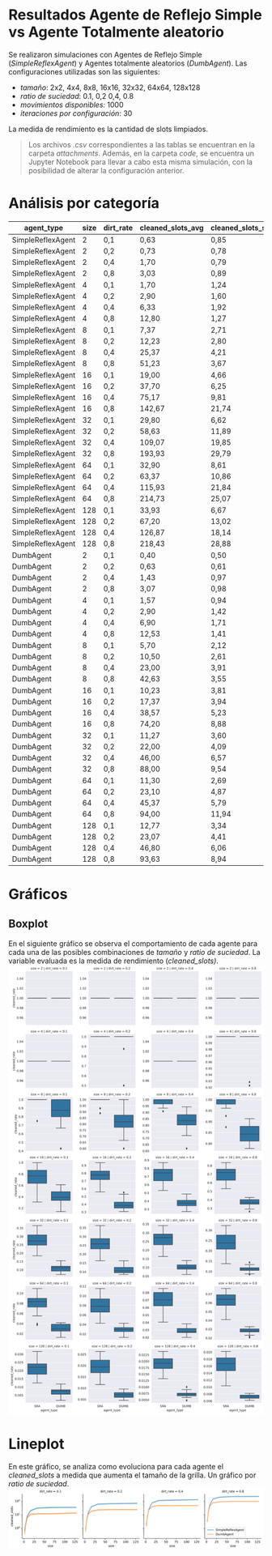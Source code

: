 Resultados Agente de Reflejo Simple vs Agente Totalmente aleatorio
===
Se realizaron simulaciones con Agentes de Reflejo Simple (_SimpleReflexAgent_) y Agentes totalmente aleatorios (_DumbAgent_). Las configuraciones utilizadas son las siguientes:
- _tamaño_: 2x2, 4x4, 8x8, 16x16, 32x32, 64x64, 128x128
- _ratio de suciedad_: 0.1, 0,2 0,4, 0.8
- _movimientos disponibles:_ 1000
- _iteraciones por configuración_: 30

La medida de rendimiento es la cantidad de slots limpiados.

> Los archivos *.csv* correspondientes a las tablas se encuentran en la carpeta *attachments*. Además, en la carpeta *code*, se encuentra un Jupyter Notebook para llevar a cabo esta misma simulación, con la posibilidad de alterar la configuración anterior.

# Análisis por categoría
|agent_type       |size|dirt_rate|cleaned_slots_avg|cleaned_slots_std|remaining_life_avg|remaining_life_std|
|-----------------|----|---------|-----------------|-----------------|------------------|------------------|
|SimpleReflexAgent|2   |0,1      |0,63             |0,85             |997,80            |3,62              |
|SimpleReflexAgent|2   |0,2      |0,73             |0,78             |997,53            |3,42              |
|SimpleReflexAgent|2   |0,4      |1,70             |0,79             |992,60            |4,90              |
|SimpleReflexAgent|2   |0,8      |3,03             |0,89             |991,03            |5,08              |
|SimpleReflexAgent|4   |0,1      |1,70             |1,24             |959,57            |47,96             |
|SimpleReflexAgent|4   |0,2      |2,90             |1,60             |952,37            |30,14             |
|SimpleReflexAgent|4   |0,4      |6,33             |1,92             |916,10            |49,76             |
|SimpleReflexAgent|4   |0,8      |12,80            |1,27             |895,10            |43,00             |
|SimpleReflexAgent|8   |0,1      |7,37             |2,71             |616,23            |217,69            |
|SimpleReflexAgent|8   |0,2      |12,23            |2,80             |450,33            |270,01            |
|SimpleReflexAgent|8   |0,4      |25,37            |4,21             |338,90            |249,25            |
|SimpleReflexAgent|8   |0,8      |51,23            |3,67             |265,30            |256,61            |
|SimpleReflexAgent|16  |0,1      |19,00            |4,66             |1,60              |8,76              |
|SimpleReflexAgent|16  |0,2      |37,70            |6,25             |0,00              |0,00              |
|SimpleReflexAgent|16  |0,4      |75,17            |9,81             |0,00              |0,00              |
|SimpleReflexAgent|16  |0,8      |142,67           |21,74            |0,00              |0,00              |
|SimpleReflexAgent|32  |0,1      |29,80            |6,62             |0,00              |0,00              |
|SimpleReflexAgent|32  |0,2      |58,63            |11,89            |0,00              |0,00              |
|SimpleReflexAgent|32  |0,4      |109,07           |19,85            |0,00              |0,00              |
|SimpleReflexAgent|32  |0,8      |193,93           |29,79            |0,00              |0,00              |
|SimpleReflexAgent|64  |0,1      |32,90            |8,61             |0,00              |0,00              |
|SimpleReflexAgent|64  |0,2      |63,37            |10,86            |0,00              |0,00              |
|SimpleReflexAgent|64  |0,4      |115,93           |21,84            |0,00              |0,00              |
|SimpleReflexAgent|64  |0,8      |214,73           |25,07            |0,00              |0,00              |
|SimpleReflexAgent|128 |0,1      |33,93            |6,67             |0,00              |0,00              |
|SimpleReflexAgent|128 |0,2      |67,20            |13,02            |0,00              |0,00              |
|SimpleReflexAgent|128 |0,4      |126,87           |18,14            |0,00              |0,00              |
|SimpleReflexAgent|128 |0,8      |218,43           |28,88            |0,00              |0,00              |
|DumbAgent        |2   |0,1      |0,40             |0,50             |994,97            |10,52             |
|DumbAgent        |2   |0,2      |0,63             |0,61             |982,07            |27,56             |
|DumbAgent        |2   |0,4      |1,43             |0,97             |970,60            |43,29             |
|DumbAgent        |2   |0,8      |3,07             |0,98             |948,07            |44,02             |
|DumbAgent        |4   |0,1      |1,57             |0,94             |798,47            |231,63            |
|DumbAgent        |4   |0,2      |2,90             |1,42             |769,90            |219,83            |
|DumbAgent        |4   |0,4      |6,90             |1,71             |690,57            |213,58            |
|DumbAgent        |4   |0,8      |12,53            |1,41             |560,70            |203,12            |
|DumbAgent        |8   |0,1      |5,70             |2,12             |28,40             |116,44            |
|DumbAgent        |8   |0,2      |10,50            |2,61             |14,27             |53,69             |
|DumbAgent        |8   |0,4      |23,00            |3,91             |0,00              |0,00              |
|DumbAgent        |8   |0,8      |42,63            |3,55             |0,00              |0,00              |
|DumbAgent        |16  |0,1      |10,23            |3,81             |0,00              |0,00              |
|DumbAgent        |16  |0,2      |17,37            |3,94             |0,00              |0,00              |
|DumbAgent        |16  |0,4      |38,57            |5,23             |0,00              |0,00              |
|DumbAgent        |16  |0,8      |74,20            |8,88             |0,00              |0,00              |
|DumbAgent        |32  |0,1      |11,27            |3,60             |0,00              |0,00              |
|DumbAgent        |32  |0,2      |22,00            |4,09             |0,00              |0,00              |
|DumbAgent        |32  |0,4      |46,00            |6,57             |0,00              |0,00              |
|DumbAgent        |32  |0,8      |88,00            |9,54             |0,00              |0,00              |
|DumbAgent        |64  |0,1      |11,30            |2,69             |0,00              |0,00              |
|DumbAgent        |64  |0,2      |23,10            |4,87             |0,00              |0,00              |
|DumbAgent        |64  |0,4      |45,37            |5,79             |0,00              |0,00              |
|DumbAgent        |64  |0,8      |94,00            |11,94            |0,00              |0,00              |
|DumbAgent        |128 |0,1      |12,77            |3,34             |0,00              |0,00              |
|DumbAgent        |128 |0,2      |23,07            |4,41             |0,00              |0,00              |
|DumbAgent        |128 |0,4      |46,80            |6,06             |0,00              |0,00              |
|DumbAgent        |128 |0,8      |93,63            |8,94             |0,00              |0,00              |


# Gráficos
## Boxplot
En el siguiente gráfico se observa el comportamiento de cada agente para cada una de las posibles combinaciones de *tamaño* y *ratio de suciedad*. La variable evaluada es la medida de rendimiento (*cleaned_slots)*.
<img src="./attachments/boxplot.svg">

# Lineplot
En este gráfico, se analiza como evoluciona para cada agente el *cleaned_slots* a medida que aumenta el tamaño de la grilla. Un gráfico por *ratio de suciedad*.
<img src="./attachments/lineplot.svg">
